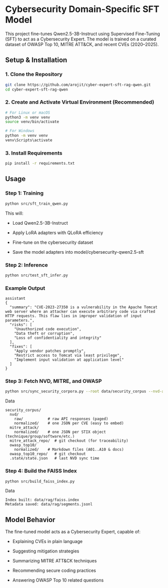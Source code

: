 # Cybersecurity Domain-Specific SFT Model

This project fine-tunes Qwen2.5-3B-Instruct using Supervised Fine-Tuning (SFT) to act as a Cybersecurity Expert.
The model is trained on a curated dataset of OWASP Top 10, MITRE ATT&CK, and recent CVEs (2020–2025).

## Setup & Installation

### 1. Clone the Repository
```bash
git clone https://github.com/arojit/cyber-expert-sft-rag-qwen.git
cd cyber-expert-sft-rag-qwen
```

### 2. Create and Activate Virtual Environment (Recommended)

```bash
# For Linux or macOS
python3 -m venv venv
source venv/bin/activate

# For Windows
python -m venv venv
venv\Scripts\activate
```

### 3. Install Requirements
```bash
pip install -r requirements.txt
```


## Usage

### Step 1: Training
```bash
python src/sft_train_qwen.py
```
This will:

- Load Qwen2.5-3B-Instruct

- Apply LoRA adapters with QLoRA efficiency

- Fine-tune on the cybersecurity dataset

- Save the model adapters into model/cybersecurity-qwen2.5-sft

### Step 2: Inference
```bash
python src/test_sft_infer.py
```
### Example Output
```
assistant
{
  "summary": "CVE-2023-27350 is a vulnerability in the Apache Tomcat web server where an attacker can execute arbitrary code via crafted HTTP requests. This flaw lies in improper validation of input parameters.",
  "risks": [
    "Unauthorized code execution",
    "Data theft or corruption",
    "Loss of confidentiality and integrity"
  ],
  "fixes": [
    "Apply vendor patches promptly",
    "Restrict access to Tomcat via least privilege",
    "Implement input validation at application level"
  ]
}
```

### Step 3: Fetch NVD, MITRE, and OWASP
```bash
python src/sync_security_corpora.py --root data/security_corpus --nvd-api-key $NVD_API_KEY
```
Data
```
security_corpus/
  nvd/
    raw/           # raw API responses (paged)
    normalized/    # one JSON per CVE (easy to embed)
  mitre_attack/
    normalized/    # one JSON per STIX object (technique/group/software/etc.)
  mitre_attack_repo/  # git checkout (for traceability)
  owasp_top10/
    normalized/    # Markdown files (A01..A10 & docs)
  owasp_top10_repo/   # git checkout
  .state/state.json   # last NVD sync time
```

### Step 4: Build the FAISS Index
```bash
python src/build_faiss_index.py 
```
Data
```
Index built: data/rag/faiss.index
Metadata saved: data/rag/segments.jsonl
```

## Model Behavior

The fine-tuned model acts as a Cybersecurity Expert, capable of:

- Explaining CVEs in plain language

- Suggesting mitigation strategies

- Summarizing MITRE ATT&CK techniques

- Recommending secure coding practices

- Answering OWASP Top 10 related questions
